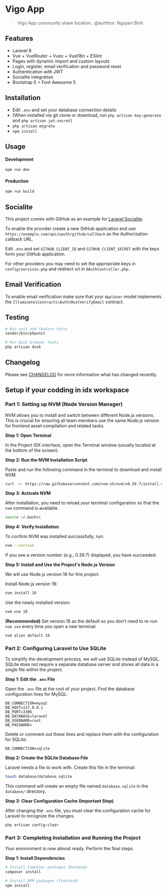 # Vigo App

> Vigo App community share location..
> @auhthor: Nguyen Binh

## Features

- Laravel 8
- Vue + VueRouter + Vuex + VueI18n + ESlint
- Pages with dynamic import and custom layouts
- Login, register, email verification and password reset
- Authentication with JWT
- Socialite integration
- Bootstrap 5 + Font Awesome 5

## Installation

- Edit `.env` and set your database connection details
- (When installed via git clone or download, run `php artisan key:generate` and `php artisan jwt:secret`)
- `php artisan migrate`
- `npm install`

## Usage

#### Development

```bash
npm run dev
```

#### Production

```bash
npm run build
```

## Socialite

This project comes with GitHub as an example for [Laravel Socialite](https://laravel.com/docs/5.8/socialite).

To enable the provider create a new GitHub application and use `https://example.com/api/oauth/github/callback` as the Authorization callback URL.

Edit `.env` and set `GITHUB_CLIENT_ID` and `GITHUB_CLIENT_SECRET` with the keys form your GitHub application.

For other providers you may need to set the appropriate keys in `config/services.php` and redirect url in `OAuthController.php`.

## Email Verification

To enable email verification make sure that your `App\User` model implements the `Illuminate\Contracts\Auth\MustVerifyEmail` contract.

## Testing

```bash
# Run unit and feature tests
vendor/bin/phpunit

# Run Dusk browser tests
php artisan dusk
```

## Changelog

Please see [CHANGELOG](CHANGELOG.md) for more information what has changed recently.


## Setup if your codding in idx workspace

### Part 1: Setting up NVM (Node Version Manager)

NVM allows you to install and switch between different Node.js versions. This is crucial for ensuring all team members use the same Node.js version for frontend asset compilation and related tasks.

**Step 1: Open Terminal**

In the Project IDX interface, open the Terminal window (usually located at the bottom of the screen).

**Step 2: Run the NVM Installation Script**

Paste and run the following command in the terminal to download and install NVM.

```bash
curl -o- https://raw.githubusercontent.com/nvm-sh/nvm/v0.39.7/install.sh | bash
```

**Step 3: Activate NVM**

After installation, you need to reload your terminal configuration so that the `nvm` command is available.

```bash
source ~/.bashrc
```

**Step 4: Verify Installation**

To confirm NVM was installed successfully, run:

```bash
nvm --version
```

If you see a version number (e.g., 0.39.7) displayed, you have succeeded.

**Step 5: Install and Use the Project's Node.js Version**

We will use Node.js version 18 for this project.

Install Node.js version 18:

```bash
nvm install 18
```

Use the newly installed version:

```bash
nvm use 18
```

**(Recommended)** Set version 18 as the default so you don't need to re-run `nvm use` every time you open a new terminal:

```bash
nvm alias default 18
```

### Part 2: Configuring Laravel to Use SQLite

To simplify the development process, we will use SQLite instead of MySQL. SQLite does not require a separate database server and stores all data in a single file within the project.

**Step 1: Edit the `.env` File**

Open the `.env` file at the root of your project.
Find the database configuration lines for MySQL:

```dotenv
DB_CONNECTION=mysql
DB_HOST=127.0.0.1
DB_PORT=3306
DB_DATABASE=laravel
DB_USERNAME=root
DB_PASSWORD=
```

Delete or comment out these lines and replace them with the configuration for SQLite:

```dotenv
DB_CONNECTION=sqlite
```

**Step 2: Create the SQLite Database File**

Laravel needs a file to work with. Create this file in the terminal:

```bash
touch database/database.sqlite
```

This command will create an empty file named `database.sqlite` in the `database/` directory.

**Step 3: Clear Configuration Cache (Important Step)**

After changing the `.env` file, you must clear the configuration cache for Laravel to recognize the changes.

```bash
php artisan config:clear
```

### Part 3: Completing Installation and Running the Project

Your environment is now almost ready. Perform the final steps.

**Step 1: Install Dependencies**

```bash
# Install Composer packages (backend)
composer install

# Install NPM packages (frontend)
npm install
```


